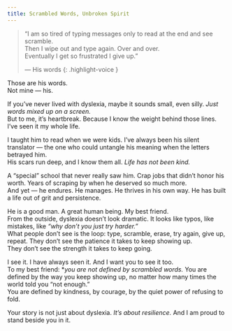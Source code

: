 ```yaml
---
title: Scrambled Words, Unbroken Spirit
---
```


> “I am so tired of typing messages only to read at the end and see scramble. <br>
> Then I wipe out and type again. Over and over. <br>
> Eventually I get so frustrated I give up.”<br>
>   
> — His words
{: .highlight-voice }  

Those are his words.<br>
Not mine — his.  


If you’ve never lived with dyslexia, maybe it sounds small, even silly. *Just words mixed up on a screen.* <br>
But to me, it’s heartbreak. Because I know the weight behind those lines. I’ve seen it my whole life.  
  

I taught him to read when we were kids. I’ve always been his silent translator — the one who could untangle his meaning when the letters betrayed him.<br>
His scars run deep, and I know them all. *Life has not been kind.*  


A “special” school that never really saw him.
Crap jobs that didn’t honor his worth.
Years of scraping by when he deserved so much more.<br>
And yet — he endures. He manages. He thrives in his own way. He has built a life out of grit and persistence.  

He is a good man. A great human being. My best friend.<br>
From the outside, dyslexia doesn’t look dramatic. It looks like typos, like mistakes, like *“why don’t you just try harder.”* <br>
What people don’t see is the loop: type, scramble, erase, try again, give up, repeat. They don’t see the patience it takes to keep showing up.<br>
They don’t see the strength it takes to keep going.  

I see it. I have always seen it. And I want you to see it too.<br>
To my best friend: **you are not defined by scrambled words.* You are defined by the way you keep showing up, no matter how many times the world told you “not enough.” <br>
You are defined by kindness, by courage, by the quiet power of refusing to fold.  

Your story is not just about dyslexia. *It’s about resilience.* And I am proud to stand beside you in it.

